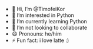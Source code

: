 - 👋 Hi, I’m @TimofeiKor
- 👀 I’m interested in Python
- 🌱 I’m currently learning Python
- 💞️ I’m not looking to collaborate
- 😄 Pronouns: he/him
- ⚡ Fun fact: i love latte :)

<!---
TimofeiKor/TimofeiKor is a ✨ special ✨ repository because its `README.md` (this file) appears on your GitHub profile.
You can click the Preview link to take a look at your changes.
--->
